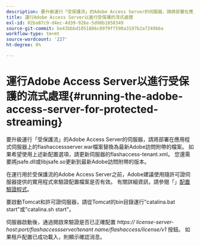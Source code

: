 ```yaml
---
description: 要升級運行「受保護流」的Adobe Access Server的伺服器，請將部署在應用程式伺服器上的flashaccessserver.war檔案替換為最新Adobe訪問附帶的檔案。 如果希望使用上述新配置選項，請更新伺服器的flashaccess-tenant.xml。 您還需要將jsafe.dll或libjsafe.so更新到最新Adobe訪問附帶的版本。
title: 運行Adobe Access Server以進行受保護的流式處理
exl-id: 02ba87c9-d4ec-4d39-926e-5d98b1858349
source-git-commit: be43bbbd1051886c8979ff590a3197b2a7249b6a
workflow-type: tm+mt
source-wordcount: '227'
ht-degree: 0%

---
```


# 運行Adobe Access Server以進行受保護的流式處理{#running-the-adobe-access-server-for-protected-streaming}

要升級運行「受保護流」的Adobe Access Server的伺服器，請將部署在應用程式伺服器上的flashaccessserver.war檔案替換為最新Adobe訪問附帶的檔案。 如果希望使用上述新配置選項，請更新伺服器的flashaccess-tenant.xml。 您還需要將jsafe.dll或libjsafe.so更新到最新Adobe訪問附帶的版本。

在運行用於受保護流的Adobe Access Server之前，Adobe建議使用隨許可證伺服器提供的實用程式來驗證配置檔案是否有效。 有關詳細資訊，請參閱「」[配置驗證程式](../../aaxs-protected-streaming/aaxs-protected-streaming-utilities/configuration-validator.md)。

要啟動Tomcat和許可證伺服器，請從Tomcat的bin目錄運行&quot;catalina.bat start&quot;或&quot;catalina.sh start&quot;。

伺服器啟動後，通過開啟來驗證是否已正確配置 *https:// license-server-host:port/flashaccessserver/tenant name/flashaccess/license/v1* 按鈕。 如果租戶配置已成功載入，則顯示確認消息。
